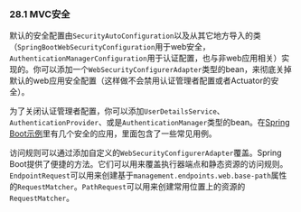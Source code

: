 ### 28.1 MVC安全

默认的安全配置由`SecurityAutoConfiguration`以及从其它地方导入的类（`SpringBootWebSecurityConfiguration`用于web安全，`AuthenticationManagerConfiguration`用于认证配置，也与非web应用相关）实现的。你可以添加一个`WebSecurityConfigurerAdapter`类型的bean，来彻底关掉默认的web应用安全配置（这样做不会禁用认证管理者配置或者Actuator的安全）。

为了关闭认证管理者配置，你可以添加`UserDetailsService`、`AuthenticationProvider`、或是`AuthenticationManager`类型的bean。在[Spring Boot示例](https://github.com/spring-projects/spring-boot/tree/v2.0.0.RELEASE/spring-boot-samples/)里有几个安全的应用，里面包含了一些常见用例。

访问规则可以通过添加自定义的`WebSecurityConfigurerAdapter`覆盖。Spring Boot提供了便捷的方法。它们可以用来覆盖执行器端点和静态资源的访问规则。`EndpointRequest`可以用来创建基于`management.endpoints.web.base-path`属性的`RequestMatcher`。`PathRequest`可以用来创建常用位置上的资源的`RequestMatcher`。
